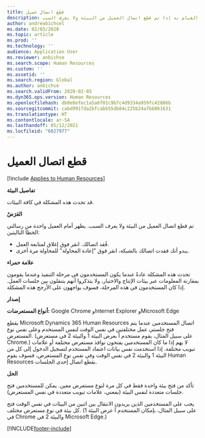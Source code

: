 ```yaml
---
title: قطع اتصال عميل
description: يتناول هذا المقال ما يتعين عليك القيام به إذا تم قطع اتصال العميل من البيئة ولا يعرف السبب.
author: andreabichsel
ms.date: 02/03/2020
ms.topic: article
ms.prod: ''
ms.technology: ''
audience: Application User
ms.reviewer: anbichse
ms.search.scope: Human Resources
ms.custom: ''
ms.assetid: ''
ms.search.region: Global
ms.author: anbichse
ms.search.validFrom: 2020-02-03
ms.dyn365.ops.version: Human Resources
ms.openlocfilehash: db0e8efec1a5a6f01c9b7c4d9334a959fc42886b
ms.sourcegitcommit: cabd991fda2bfcabb55db84c225b24a7bb061631
ms.translationtype: HT
ms.contentlocale: ar-SA
ms.lasthandoff: 05/12/2021
ms.locfileid: "6027977"
---
```

# <a name="client-disconnects"></a>قطع اتصال العميل

[!include [Applies to Human Resources](../includes/applies-to-hr.md)]

**تفاصيل البيئة** 

قد تحدث هذه المشكلة في كافة البيئات.
 
**العَرَضْ** 

تم قطع اتصال العميل من البيئة ولا يعرف السبب. يظهر أمام العميل واحدة من رسالتي الخطأ التاليتين:

- فُقد اتصالك. انقر فوق إغلاق لمتابعة العمل.
- يبدو أنك فقدت اتصالك بالشبكة، انقر فوق "إعادة المحاولة" للمحاولة مرة أخرى.

**علامة حمراء**

تحدث هذه المشكلة عادةً عندما يكون المستخدمون في مرحلة التنفيذ وعندما يقومون بمقارنة المعلومات عبر بيئات الإنتاج والاختبار، ولا يتذكروا أنهم يتنقلون بين جلسات العمل. إذا كان المستخدمون في هذه المرحلة، فسوف يواجهون على الأرجح هذه المشكلة.

**إصدار** 

**أنواع المستعرضات:** Google Chrome وInternet Explorer وMicrosoft Edge

يقطع Microsoft Dynamics 365 Human Resources اتصال المستخدمين عندما يتم فتح جلستي عمل مختلفتين في نفس الوقت لنفس المستخدم وعلى نفس نوع المستعرض. (على سبيل المثال، يقوم مستخدم أ بعرض البيئة 1 والبيئة 2 في مستعرض Chrome.) لا يهم إذا ما كان المستخدمين يفتحون نوافذ مستعرض مختلفة أو علامات تبويب مختلفة. إذا استخدمت نفس بيانات اعتماد المستخدم لتسجيل الدخول إلى كل من البيئة 1 والبيئة 2 في نفس الوقت وفي نفس نوع المستعرض، فسوف يقوم Human Resources بقطع اتصال إحدى الجلسات.

**الحل**

تأكد من فتح بيئة واحدة فقط في كل مرة لنوع مستعرض معين. يمكن للمستخدمين فتح جلسات متعددة لنفس البيئة (بمعني، علامات تبويب متعددة في نفس المستعرض).

يجب على المستخدمين الذين يريدون الانتقال بين اثنين من البيئات في نفس الوقت فتح كل بيئة في نوع مستعرض مختلف. (على سبيل المثال، بإمكان المستخدم أ عرض البيئة 1 في Chrome والبيئة 2 في Microsoft Edge.)


[!INCLUDE[footer-include](../includes/footer-banner.md)]